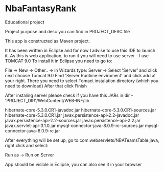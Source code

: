 # NbaFantasyRank
Educational project 

Project purpose and desc you can find in PROJECT_DESC file

This app is constructed as Maven project. 

It has been written in Eclipse and for now I advise to use this IDE to launch it.
As this is web application, to run it you will need to use server - I use TOMCAT 9.0
To install it in Eclipse you need to go to:

File -> New -> Other.. -> in Wizards type: Server -> Select 'Server' and click next
choose Tomcat 9.0 
Find 'Server Runtime enviroment' and click add at your right. There you need to select Tomact instalation directory (which you need to download)
After that click Finish

After instaling server please check if you have this JARs in dir - 'PROJECT_DIR'/WebContent/WEB-INF/lib

hibernate-core-5.3.0.CR1-javadoc.jar
hibernate-core-5.3.0.CR1-sources.jar
hibernate-core-5.3.0.CR1.jar
javax.persistence-api-2.2-javadoc.jar
javax.persistence-api-2.2-sources.jar
javax.persistence-api-2.2.jar
javax.servlet-api-3.1.0.jar
mysql-connector-java-8.0.9-rc-sources.jar
mysql-connector-java-8.0.9-rc.jar

After everything will be set up, go to com.webservlets/NBATeamsTable.java, right click and select:

Run as -> Run on Server

App should be visible in Eclipse, you can also see it in your browser
